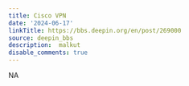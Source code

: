 ```yaml
---
title: Cisco VPN
date: '2024-06-17'
linkTitle: https://bbs.deepin.org/en/post/269000
source: deepin_bbs
description:  malkut 
disable_comments: true
---
```

NA
